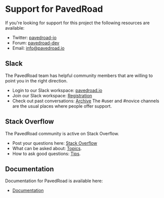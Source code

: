 # Support for PavedRoad
If you're looking for support for this project the following resources are available:
- Twitter: [pavedroad-io](https://twitter.com/pavedroad_io)
- Forum:   [pavedroad-dev](https://groups.google.com/forum/#!forum/pavedroad-dev)
- Email:   [info@pavedroad.io](mailto:info@pavedroad.io)

## Slack
The PavedRoad team has helpful community members that are willing to point you in the right direction.
- Login to our Slack workspace: [pavedroad.io](https://pavedroadio.slack.com)
- Join our Slack workspace:     [Registration](https://slack.pavedroad.io)
- Check out past conversations: [Archive](https://pavedroadio.slackarchive.com)
The #user and #novice channels are the usual places where people offer support.

## Stack Overflow
The PavedRoad community is active on Stack Overflow.
- Post your questions here:  [Stack Overflow](http://stackoverflow.com/questions/tagged/pavedroad)
- What can be asked about:   [Topics](http://stackoverflow.com/help/on-topic).
- How to ask good questions: [Tips](http://stackoverflow.com/help/how-to-ask).

## Documentation 
Documentation for PavedRoad is available here:
* [Documentation](https://github.com/pavedroad-io/kevlar-repo/blob/master/docs)

